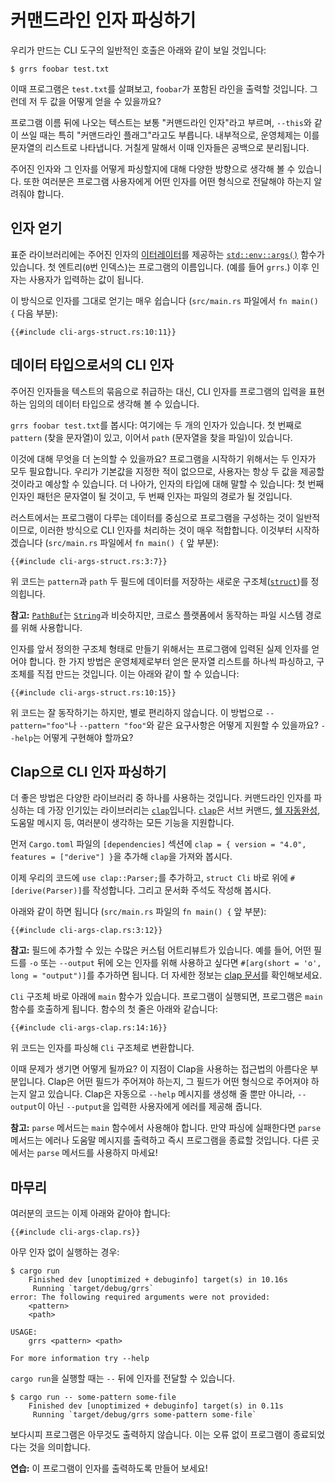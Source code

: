 # 커맨드라인 인자 파싱하기

우리가 만드는 CLI 도구의 일반적인 호출은 아래와 같이 보일 것입니다:

```console
$ grrs foobar test.txt
```

이때 프로그램은 `test.txt`를 살펴보고,
`foobar`가 포함된 라인을 출력할 것입니다.
그런데 저 두 값을 어떻게 얻을 수 있을까요?

프로그램 이름 뒤에 나오는 텍스트는 보통
"커맨드라인 인자"라고 부르며,
`--this`와 같이 쓰일 때는 특히 "커맨드라인 플래그"라고도 부릅니다.
내부적으로, 운영체제는 이를 문자열의 리스트로 나타냅니다.
거칠게 말해서 이때 인자들은 공백으로 분리됩니다.

주어진 인자와 그 인자를 어떻게 파싱할지에 대해
다양한 방향으로 생각해 볼 수 있습니다.
또한 여러분은 프로그램 사용자에게
어떤 인자를 어떤 형식으로 전달해야 하는지 알려줘야 합니다.

## 인자 얻기

표준 라이브러리에는 주어진 인자의 [이터레이터]를 제공하는
[`std::env::args()`] 함수가 있습니다.
첫 엔트리(`0`번 인덱스)는 프로그램의 이름입니다. (예를 들어 `grrs`.)
이후 인자는 사용자가 입력하는 값이 됩니다.

[`std::env::args()`]: https://doc.rust-lang.org/1.39.0/std/env/fn.args.html
[이터레이터]: https://doc.rust-lang.org/1.39.0/std/iter/index.html

이 방식으로 인자를 그대로 얻기는 매우 쉽습니다 (`src/main.rs` 파일에서 `fn main() {` 다음 부분):

```rust,ignore
{{#include cli-args-struct.rs:10:11}}
```

## 데이터 타입으로서의 CLI 인자

주어진 인자들을 텍스트의 묶음으로 취급하는 대신,
CLI 인자를 프로그램의 입력을 표현하는
임의의 데이터 타입으로 생각해 볼 수 있습니다.

`grrs foobar test.txt`를 봅시다:
여기에는 두 개의 인자가 있습니다.
첫 번째로 `pattern` (찾을 문자열)이 있고,
이어서 `path` (문자열을 찾을 파일)이 있습니다.

이것에 대해 무엇을 더 논의할 수 있을까요?
프로그램을 시작하기 위해서는 두 인자가 모두 필요합니다.
우리가 기본값을 지정한 적이 없으므로,
사용자는 항상 두 값을 제공할 것이라고 예상할 수 있습니다.
더 나아가, 인자의 타입에 대해 말할 수 있습니다:
첫 번째 인자인 패턴은 문자열이 될 것이고,
두 번째 인자는 파일의 경로가 될 것입니다.

러스트에서는 프로그램이 다루는 데이터를 중심으로 프로그램을 구성하는 것이 일반적이므로,
이러한 방식으로 CLI 인자를 처리하는 것이 매우 적합합니다.
이것부터 시작하겠습니다 (`src/main.rs` 파일에서 `fn main() {` 앞 부분):

```rust,ignore
{{#include cli-args-struct.rs:3:7}}
```

위 코드는 `pattern`과 `path` 두 필드에 데이터를 저장하는
새로운 구조체([`struct`])를 정의힙니다.

[`struct`]: https://doc.rust-lang.org/1.39.0/book/ch05-00-structs.html

<aside>

**참고:**
[`PathBuf`]는 [`String`]과 비슷하지만, 크로스 플랫폼에서 동작하는 파일 시스템 경로를 위해 사용합니다.

[`PathBuf`]: https://doc.rust-lang.org/1.39.0/std/path/struct.PathBuf.html
[`String`]: https://doc.rust-lang.org/1.39.0/std/string/struct.String.html

</aside>

인자를 앞서 정의한 구조체 형태로 만들기 위해서는 프로그램에 입력된 실제 인자를 얻어야 합니다.
한 가지 방법은 운영체제로부터 얻은 문자열 리스트를 하나씩 파싱하고, 구조체를 직접 만드는 것입니다.
이는 아래와 같이 할 수 있습니다:

```rust,ignore
{{#include cli-args-struct.rs:10:15}}
```

위 코드는 잘 동작하기는 하지만, 별로 편리하지 않습니다.
이 방법으로 `--pattern="foo"`나 `--pattern "foo"`와 같은 요구사항은 어떻게 지원할 수 있을까요?
`--help`는 어떻게 구현해야 할까요?

## Clap으로 CLI 인자 파싱하기

더 좋은 방법은 다양한 라이브러리 중 하나를 사용하는 것입니다.
커맨드라인 인자를 파싱하는 데 가장 인기있는 라이브러리는
[`clap`]입니다.
[`clap`]은 서브 커맨드, [쉘 자동완성], 도움말 메시지 등,
여러분이 생각하는 모든 기능을 지원합니다.

[`clap`]: https://docs.rs/clap/
[쉘 자동완성]: https://docs.rs/clap_complete/

먼저 `Cargo.toml` 파일의 `[dependencies]` 섹션에
`clap = { version = "4.0", features = ["derive"] }`을 추가해
`clap`을 가져와 봅시다.

이제 우리의 코드에 `use clap::Parser;`를 추가하고,
`struct Cli` 바로 위에 `#[derive(Parser)]`를 작성합니다.
그리고 문서화 주석도 작성해 봅시다.

아래와 같이 하면 됩니다 (`src/main.rs` 파일의 `fn main() {` 앞 부분):

```rust,ignore
{{#include cli-args-clap.rs:3:12}}
```

<aside class="node">

**참고:**
필드에 추가할 수 있는 수많은 커스텀 어트리뷰트가 있습니다.
예를 들어, 어떤 필드를 `-o` 또는 `--output` 뒤에 오는 인자를 위해 사용하고 싶다면
`#[arg(short = 'o', long = "output")]`를 추가하면 됩니다.
더 자세한 정보는 [clap 문서][`clap`]를 확인해보세요.

</aside>

`Cli` 구조체 바로 아래에 `main` 함수가 있습니다.
프로그램이 실행되면, 프로그램은 `main` 함수를 호출하게 됩니다.
함수의 첫 줄은 아래와 같습니다:

```rust,ignore
{{#include cli-args-clap.rs:14:16}}
```

위 코드는 인자를 파싱해 `Cli` 구조체로 변환합니다.

이때 문제가 생기면 어떻게 될까요?
이 지점이 Clap을 사용하는 접근법의 아름다운 부분입니다.
Clap은 어떤 필드가 주어져야 하는지,
그 필드가 어떤 형식으로 주어져야 하는지 알고 있습니다.
Clap은 자동으로 `--help` 메시지를 생성해 줄 뿐만 아니라,
`--output`이 아닌 `--putput`을 입력한 사용자에게
에러를 제공해 줍니다.

<aside class="note">

**참고:**
`parse` 메서드는 `main` 함수에서 사용해야 합니다.
만약 파싱에 실패한다면 `parse` 메서드는 에러나 도움말 메시지를 출력하고
즉시 프로그램을 종료할 것입니다.
다른 곳에서는 `parse` 메서드를 사용하지 마세요!

</aside>

## 마무리

여러분의 코드는 이제 아래와 같아야 합니다:

```rust,ignore
{{#include cli-args-clap.rs}}
```

아무 인자 없이 실행하는 경우:

```console
$ cargo run
    Finished dev [unoptimized + debuginfo] target(s) in 10.16s
     Running `target/debug/grrs`
error: The following required arguments were not provided:
    <pattern>
    <path>

USAGE:
    grrs <pattern> <path>

For more information try --help
```

`cargo run`을 실행할 때는 `--` 뒤에 인자를 전달할 수 있습니다.

```console
$ cargo run -- some-pattern some-file
    Finished dev [unoptimized + debuginfo] target(s) in 0.11s
     Running `target/debug/grrs some-pattern some-file`
```

보다시피 프로그램은 아무것도 출력하지 않습니다.
이는 오류 없이 프로그램이 종료되었다는 것을 의미합니다.

<aside class="exercise">

**연습:**
이 프로그램이 인자를 출력하도록 만들어 보세요!

</aside>
